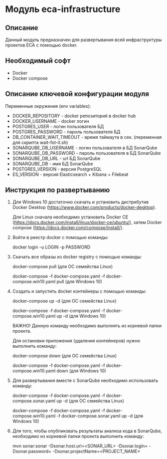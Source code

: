 Модуль eca-infrastructure
========================================

Описание
----------------------------------------
Данный модуль предназначен для развертывания всей инфраструктуры проектов ECA с помощью docker.

Необходимый софт
----------------------------------------
* Docker
* Docker compose

Описание ключевой конфигурации модуля
----------------------------------------
Переменные окружения (env variables):
* DOCKER_REPOSITORY - docker репозиторий в docker hub
* DOCKER_USERNAME - docker логин
* POSTGRES_USER - логин пользователя БД
* POSTGRES_PASSWORD - пароль пользователя БД
* DB_CONTAINER_WAIT_TIMEOUT - время таймаута в сек. (переменная для скрипта wait-fot-it.sh)
* SONARQUBE_DB_USERNAME - логин пользователя в БД SonarQube
* SONARQUBE_DB_PASSWORD - пароль пользователя в БД SonarQube
* SONARQUBE_DB_URL - url БД SonarQube
* SONARQUBE_DB - имя БД SonarQube
* POSTGRES_VERSION - версия PostgreSQL
* ES_VERSION - версия Elasticsearch + Kibana + Filebeat

Инструкция по развертыванию
----------------------------------------

1. Для Windows 10 достаточно скачать и установить дистрибутив Docker Desktop (https://www.docker.com/products/docker-desktop).

   Для Linux сначала необходимо установить Docker CE (https://docs.docker.com/install/linux/docker-ce/ubuntu/),
   затем Docker compose (https://docs.docker.com/compose/install/).

2. Войти в реестр docker с помощью команды:
   
   docker login -u LOGIN -p PASSWORD

3. Скачать все образы из docker registry с помощью команды:
   
   docker-compose pull (для ОС семейства Linux)
   
   docker-compose -f docker-compose.yaml -f docker-compose.win10.yaml pull (для Windows 10)
   
4. Создать и запустить docker контейнеры с помощью команды:

    docker-compose up -d (для ОС семейства Linux)

    docker-compose -f docker-compose.yaml -f docker-compose.win10.yaml up -d (для Windows 10)

    ВАЖНО! Данную команду необходимо выполнять из корневой папки проекта.

    Для остановки приложения (удаления контейнеров) нужно выполнить команду:

    docker-compose down (для ОС семейства Linux)

    docker-compose -f docker-compose.yaml -f docker-compose.win10.yaml down (для Windows 10)

5. Для развертывания вместе с SonarQube необходимо использовать команду:

    docker-compose -f docker-compose.yaml -f docker-compose.sonar.yaml up -d (для ОС семейства Linux)

    docker-compose -f docker-compose.yaml -f docker-compose.win10.yaml -f docker-compose.sonar.yaml up -d (для Windows 10)
    
6. Для того, чтобы опубликовать результаты анализа кода в SonarQube, необходимо из корневой папки проекта выполнить команду:

    mvn sonar:sonar -Dsonar.host.url=<SONAR_URL> -Dsonar.login=<USERNAME> -Dsonar.password=<PASSWORD> -Dsonar.projectName=<PROJECT_NAME>
